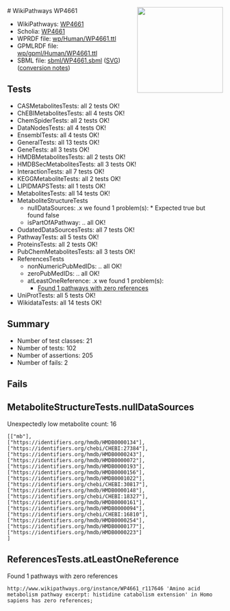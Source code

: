 <img style="float: right; width: 200px" src="../logo.png" />
# WikiPathways WP4661

* WikiPathways: [WP4661](https://identifiers.org/wikipathways:WP4661)
* Scholia: [WP4661](https://scholia.toolforge.org/wikipathways/WP4661)
* WPRDF file: [wp/Human/WP4661.ttl](../wp/Human/WP4661.ttl)
* GPMLRDF file: [wp/gpml/Human/WP4661.ttl](../wp/gpml/Human/WP4661.ttl)
* SBML file: [sbml/WP4661.sbml](../sbml/WP4661.sbml) ([SVG](../sbml/WP4661.svg)) ([conversion notes](../sbml/WP4661.txt))

## Tests
* CASMetabolitesTests: all 2 tests OK!
* ChEBIMetabolitesTests: all 4 tests OK!
* ChemSpiderTests: all 2 tests OK!
* DataNodesTests: all 4 tests OK!
* EnsemblTests: all 4 tests OK!
* GeneralTests: all 13 tests OK!
* GeneTests: all 3 tests OK!
* HMDBMetabolitesTests: all 2 tests OK!
* HMDBSecMetabolitesTests: all 3 tests OK!
* InteractionTests: all 7 tests OK!
* KEGGMetaboliteTests: all 2 tests OK!
* LIPIDMAPSTests: all 1 tests OK!
* MetabolitesTests: all 14 tests OK!
* MetaboliteStructureTests
    * nullDataSources: .x we found 1 problem(s):
            * Expected true but found false
    * isPartOfAPathway: .. all OK!
* OudatedDataSourcesTests: all 7 tests OK!
* PathwayTests: all 5 tests OK!
* ProteinsTests: all 2 tests OK!
* PubChemMetabolitesTests: all 3 tests OK!
* ReferencesTests
    * nonNumericPubMedIDs: .. all OK!
    * zeroPubMedIDs: .. all OK!
    * atLeastOneReference: .x we found 1 problem(s):
        * [Found 1 pathways with zero references](#35eb778e)
* UniProtTests: all 5 tests OK!
* WikidataTests: all 14 tests OK!


## Summary

* Number of test classes: 21
* Number of tests: 102
* Number of assertions: 205
* Number of fails: 2

## Fails

<a name="9190418f" />

## MetaboliteStructureTests.nullDataSources

Unexpectedly low metabolite count: 16
```
[["mb"],
["https://identifiers.org/hmdb/HMDB0000134"],
["https://identifiers.org/chebi/CHEBI:27384"],
["https://identifiers.org/hmdb/HMDB0000243"],
["https://identifiers.org/hmdb/HMDB0000072"],
["https://identifiers.org/hmdb/HMDB0000193"],
["https://identifiers.org/hmdb/HMDB0000156"],
["https://identifiers.org/hmdb/HMDB0001022"],
["https://identifiers.org/chebi/CHEBI:30817"],
["https://identifiers.org/hmdb/HMDB0000148"],
["https://identifiers.org/chebi/CHEBI:18327"],
["https://identifiers.org/hmdb/HMDB0000161"],
["https://identifiers.org/hmdb/HMDB0000094"],
["https://identifiers.org/chebi/CHEBI:16810"],
["https://identifiers.org/hmdb/HMDB0000254"],
["https://identifiers.org/hmdb/HMDB0000177"],
["https://identifiers.org/hmdb/HMDB0000223"]
]
```

<a name="35eb778e" />

## ReferencesTests.atLeastOneReference

Found 1 pathways with zero references
```
http://www.wikipathways.org/instance/WP4661_r117646 'Amino acid metabolism pathway excerpt: histidine catabolism extension' in Homo sapiens has zero references; 
```

